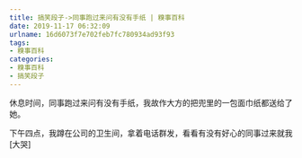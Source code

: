 ```yaml
---
title: 搞笑段子->同事跑过来问有没有手纸 | 糗事百科
date: 2019-11-17 06:32:09
urlname: 16d6073f7e702feb7fc780934ad93f93
tags: 
- 糗事百科
categories:
- 糗事百科
- 搞笑段子
---
```

休息时间，同事跑过来问有没有手纸，我故作大方的把兜里的一包面巾纸都送给了她。

下午四点，我蹲在公司的卫生间，拿着电话群发，看看有没有好心的同事过来就我[大哭]


